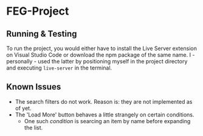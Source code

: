 # FEG-Project
## Running & Testing
To run the project, you would either have to install the Live Server extension on Visual Studio Code or download the npm package of the same name. I - personally - used the latter by positioning myself in the project directory and executing `live-server` in the terminal.

## Known Issues
* The search filters do not work. Reason is: they are not implemented as of yet.
* The 'Load More' button behaves a little strangely on certain conditions.
  * One such _condition_ is searcing an item by name before expanding the list.

